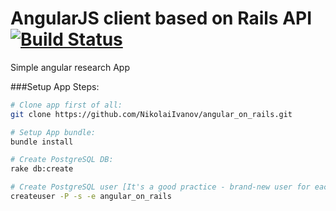 # AngularJS client based on Rails API [![Build Status](https://travis-ci.org/NikolaiIvanov/angular_on_rails.svg)](https://travis-ci.org/NikolaiIvanov/angular_on_rails)
Simple angular research App

###Setup App Steps:

```bash
# Clone app first of all:
git clone https://github.com/NikolaiIvanov/angular_on_rails.git

# Setup App bundle:
bundle install

# Create PostgreSQL DB:
rake db:create

# Create PostgreSQL user [It's a good practice - brand-new user for each new project]
createuser -P -s -e angular_on_rails